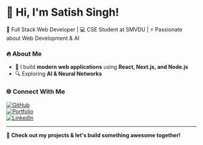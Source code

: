 # 👋 Hi, I'm Satish Singh!  
🚀 Full Stack Web Developer | 💻 CSE Student at SMVDU | ⚡ Passionate about Web Development & AI  

### 🔥 About Me  
- 🎯 I build **modern web applications** using **React, Next.js, and Node.js**  
- 🔍 Exploring **AI & Neural Networks**    

### 🌐 Connect With Me  
[![GitHub](https://img.shields.io/badge/GitHub-7777Satish-black?style=for-the-badge&logo=github)](https://github.com/7777Satish)  
[![Portfolio](https://img.shields.io/badge/Portfolio-Visit-blue?style=for-the-badge)](https://kinglio.netlify.app)  
[![LinkedIn](https://img.shields.io/badge/LinkedIn-Connect-blue?style=for-the-badge&logo=linkedin)](https://www.linkedin.com/in/satish-singh-0x/)  

---

🚀 **Check out my projects & let's build something awesome together!**  
